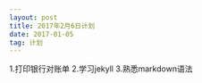 ```yaml
---
layout: post
title: 2017年2月6日计划
date: 2017-01-05 
tag: 计划
---
```


1.打印银行对账单
2.学习jekyll
3.熟悉markdown语法